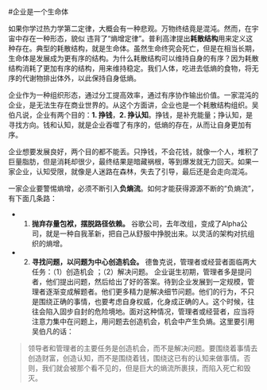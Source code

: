 #企业是一个生命体

如果你学过热力学第二定律，大概会有一种悲观。万物终结竟是混沌。然而，在宇宙中存在一种形态，貌似
违背了“熵增定律”。普利高津提出**耗散结构**用来定义这种存在。典型的耗散结构，就是生命体。虽然生命终究会死亡，但是在相当长期，生命体是发展成为更有序的结构。为什么耗散结构可以维持自身的有序？因为耗散结构消耗了更加有序的结构，用来维持稳定。我们人体，吃进去低熵的食物，将无序的代谢物排出体外，以此保持自身低熵。

企业作为一种组织形态，通过分工提高效率，通过有序协作输出价值。一家混沌的企业，是无法生存在商业世界的。从这个方面讲，企业也是一个耗散结构组织。吴伯凡说，企业有两个目的：**1. 挣钱**，**2. 挣认知**。挣钱，是补充能量；挣认知，是寻找方向。钱和认知，就是企业吞噬了有序的，低熵的存在，从而让自身更加有序。

企业想要发展良好，两个目的都不能丢。只挣钱，不会花钱，就像一个人，堆积了巨量脂肪，但是消耗却很少，最终结果是暗藏祸根，等到爆发就无力回天。如果一家企业，认知受限，就像是人迷路在森林，失去了引导，最后还是会走向混沌。

一家企业要警惕熵增，必须不断引入**负熵流**。如何才能获得源源不断的“负熵流”，有下面几条路：

- 1. **抛弃存量包袱，摆脱路径依赖。** 谷歌公司，去年改组，变成了Alpha公司，就是一种自我革新，把自己从舒服中挣脱出来。以灵活的架构对抗组织的熵增。

- 2. **寻找问题，以问题为中心创造机会。** 德鲁克说，管理者或经营者面临两大任务：（1）创造机会
；（2）解决问题。 企业诞生初期，管理者多是提问者，他们提出问题，然后给出了好的答案。待到企业发展到一定规模，管理者逐渐变成解题者。他们更多精力是解决细节问题。他们的行为，不只是围绕正确的事情，也要考虑自身权威，化身成正确的人。这个时候，往往会陷入固步自封的危险境地。面对这种情况，管理者或经营者，应当将注意力集中在问题上，用问题去创造机会，机会中产生负熵。这里要引用吴伯凡的话：

> 领导者和管理者的主要任务是创造机会，而不是解决问题。要围绕着事情去创造财富，创造认知，而不是围绕着钱，围绕这已有的认知来做事情。否则，我们就会被那个看不见的，但是巨大的熵流所裹挟，而陷入死亡和毁灭。
